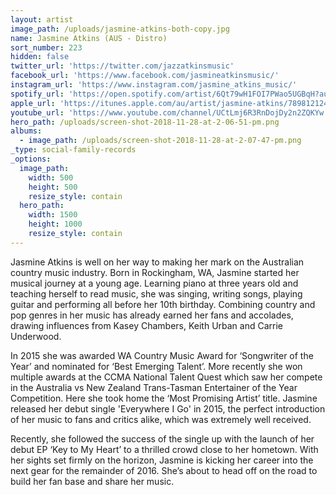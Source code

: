 ```yaml
---
layout: artist
image_path: /uploads/jasmine-atkins-both-copy.jpg
name: Jasmine Atkins (AUS - Distro)
sort_number: 223
hidden: false
twitter_url: 'https://twitter.com/jazzatkinsmusic'
facebook_url: 'https://www.facebook.com/jasmineatkinsmusic/'
instagram_url: 'https://www.instagram.com/jasmine_atkins_music/'
spotify_url: 'https://open.spotify.com/artist/6Qt79wH1FOI7PWao5UGBqH?autoplay=true&v=A'
apple_url: 'https://itunes.apple.com/au/artist/jasmine-atkins/789812124'
youtube_url: 'https://www.youtube.com/channel/UCtLmj6R3RnDojDy2n2ZQKYw'
hero_path: /uploads/screen-shot-2018-11-28-at-2-06-51-pm.png
albums:
  - image_path: /uploads/screen-shot-2018-11-28-at-2-07-47-pm.png
_type: social-family-records
_options:
  image_path:
    width: 500
    height: 500
    resize_style: contain
  hero_path:
    width: 1500
    height: 1000
    resize_style: contain
---
```


Jasmine Atkins is well on her way to making her mark on the Australian country music industry. Born in Rockingham, WA, Jasmine started her musical journey at a young age. Learning piano at three years old and teaching herself to read music, she was singing, writing songs, playing guitar and performing all before her 10th birthday. Combining country and pop genres in her music has already earned her fans and accolades, drawing influences from Kasey Chambers, Keith Urban and Carrie Underwood.

​In 2015 she was awarded WA Country Music Award for ‘Songwriter of the Year’ and nominated for ‘Best Emerging Talent’. More recently she won multiple awards at the CCMA National Talent Quest which saw her compete in the Australia vs New Zealand Trans-Tasman Entertainer of the Year Competition. Here she took home the ‘Most Promising Artist’ title. Jasmine released her debut single 'Everywhere I Go' in 2015, the perfect introduction of her music to fans and critics alike, which was extremely well received.

Recently, she followed the success of the single up with the launch of her debut EP ‘Key to My Heart’ to a thrilled crowd close to her hometown. With her sights set firmly on the horizon, Jasmine is kicking her career into the next gear for the remainder of 2016. She’s about to head off on the road to build her fan base and share her music.